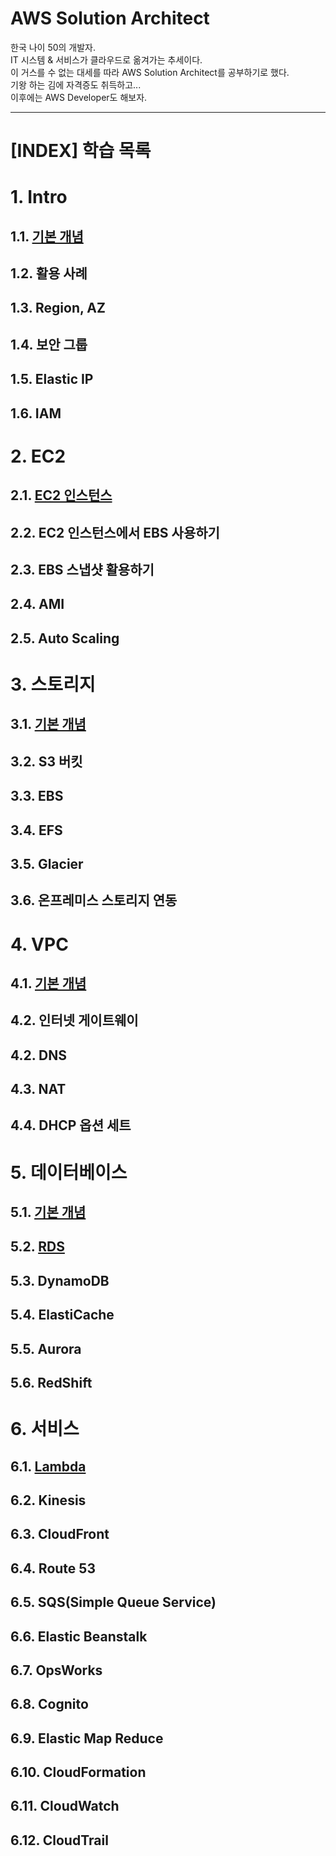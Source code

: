 # AWS Solution Architect

한국 나이 50의 개발자.    
IT 시스템 & 서비스가 클라우드로 옮겨가는 추세이다.    
이 거스를 수 없는 대세를 따라 AWS Solution Architect를 공부하기로 했다.    
기왕 하는 김에 자격증도 취득하고...    
이후에는 AWS Developer도 해보자.  
- - -




[INDEX] 학습 목록
=====================


# 1. Intro
## 1.1. [기본 개념](https://github.com/JinKeonsu/AWS_SA/blob/main/Intro/basic_concept.md)
## 1.2. 활용 사례
## 1.3. Region, AZ
## 1.4. 보안 그룹
## 1.5. Elastic IP
## 1.6. IAM
    
    
# 2. EC2
## 2.1. [EC2 인스턴스](https://github.com/JinKeonsu/AWS_SA/blob/main/EC2/ec2_basic.md)
## 2.2. EC2 인스턴스에서 EBS 사용하기
## 2.3. EBS 스냅샷 활용하기
## 2.4. AMI
## 2.5. Auto Scaling

# 3. 스토리지
## 3.1. [기본 개념](https://github.com/JinKeonsu/AWS_SA/blob/main/Storage/storage_basic.md)
## 3.2. S3 버킷
## 3.3. EBS
## 3.4. EFS
## 3.5. Glacier
## 3.6. 온프레미스 스토리지 연동

# 4. VPC
## 4.1. [기본 개념](https://github.com/JinKeonsu/AWS_SA/blob/main/VPC/vpc_basic.md)
## 4.2. 인터넷 게이트웨이
## 4.2. DNS
## 4.3. NAT
## 4.4. DHCP 옵션 세트

# 5. 데이터베이스
## 5.1. [기본 개념](https://github.com/JinKeonsu/AWS_SA/blob/main/Database/database_basic.md)
## 5.2. [RDS](https://github.com/JinKeonsu/AWS_SA/blob/main/Database/RDS.md)  
## 5.3. DynamoDB
## 5.4. ElastiCache
## 5.5. Aurora
## 5.6. RedShift

# 6. 서비스
## 6.1. [Lambda](https://github.com/JinKeonsu/AWS_SA/blob/main/Services/Lambda.md)
## 6.2. Kinesis
## 6.3. CloudFront
## 6.4. Route 53
## 6.5. SQS(Simple Queue Service)
## 6.6. Elastic Beanstalk
## 6.7. OpsWorks
## 6.8. Cognito
## 6.9. Elastic Map Reduce
## 6.10. CloudFormation
## 6.11. CloudWatch
## 6.12. CloudTrail







